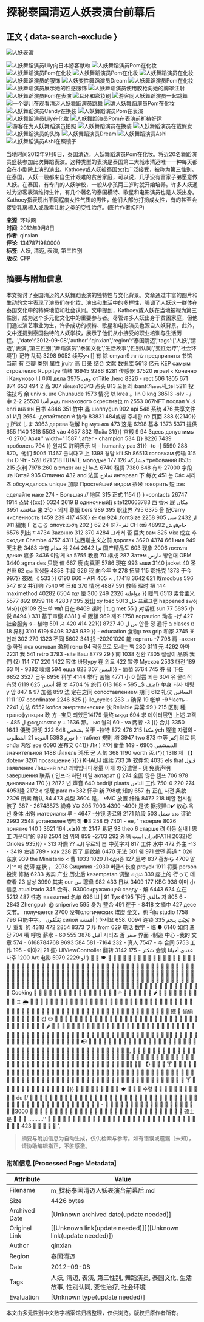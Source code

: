 # 探秘泰国清迈人妖表演台前幕后

## 正文 { data-search-exclude }


![人妖表演](https://rs2.huanqiucdn.cn/huanqiucdn/m/share.jpg)

![人妖舞蹈演员Lily向日本游客献吻](https://himg2.huanqiucdn.cn/attachment2010/2012/0917/20120917045608136.jpg?imageView2/2/w/750)
![人妖舞蹈演员Pom在化妆](https://himg2.huanqiucdn.cn/attachment2010/2012/0917/20120917045534672.jpg?imageView2/2/w/750)
![人妖舞蹈演员Pom在化妆](https://himg2.huanqiucdn.cn/attachment2010/2012/0917/20120917045535146.jpg?imageView2/2/w/750)
![人妖舞蹈演员Pom在化妆](https://himg2.huanqiucdn.cn/attachment2010/2012/0917/20120917045536732.jpg?imageView2/2/w/750)
![人妖舞蹈演员在化妆](https://himg2.huanqiucdn.cn/attachment2010/2012/0917/20120917045540644.jpg?imageView2/2/w/750)
![人妖舞蹈演员的服饰](https://himg2.huanqiucdn.cn/attachment2010/2012/0917/20120917045541370.jpg?imageView2/2/w/750)
![人妖变性舞蹈演员Dream](https://himg2.huanqiucdn.cn/attachment2010/2012/0917/20120917045543810.jpg?imageView2/2/w/750)
![人妖舞蹈演员Pom在化妆](https://himg2.huanqiucdn.cn/attachment2010/2012/0917/20120917045546293.jpg?imageView2/2/w/750)
![人妖舞蹈演员展示她的性感服饰](https://himg2.huanqiucdn.cn/attachment2010/2012/0917/20120917045548873.jpg?imageView2/2/w/750)
![人妖舞蹈演员使用胶枪向她的胸罩注射](https://himg2.huanqiucdn.cn/attachment2010/2012/0917/20120917045550405.jpg?imageView2/2/w/750)
![人妖舞蹈演员Pom在表演](https://himg2.huanqiucdn.cn/attachment2010/2012/0917/20120917045553903.jpg?imageView2/2/w/750)
![耳环和彩妆刷](https://himg2.huanqiucdn.cn/attachment2010/2012/0917/20120917045538500.jpg?imageView2/2/w/750)
![游客同人妖舞蹈演员一起跳舞](https://himg2.huanqiucdn.cn/attachment2010/2012/0917/20120917045555432.jpg?imageView2/2/w/750)
![一个婴儿在观看清迈人妖舞蹈演员跳舞](https://himg2.huanqiucdn.cn/attachment2010/2012/0917/20120917045556197.jpg?imageView2/2/w/750)
![清人妖舞蹈演员Pom在化妆](https://himg2.huanqiucdn.cn/attachment2010/2012/0917/20120917045557280.jpg?imageView2/2/w/750)
![人妖舞蹈演员Candy在换装](https://himg2.huanqiucdn.cn/attachment2010/2012/0917/20120917045600585.jpg?imageView2/2/w/750)
![人妖舞蹈演员Pom在表演](https://himg2.huanqiucdn.cn/attachment2010/2012/0917/20120917045602417.jpg?imageView2/2/w/750)
![人妖舞蹈演员Lily在化妆](https://himg2.huanqiucdn.cn/attachment2010/2012/0917/20120917045602759.jpg?imageView2/2/w/750)
![人妖舞蹈演员Pom在表演前祈祷好运](https://himg2.huanqiucdn.cn/attachment2010/2012/0917/20120917045604771.jpg?imageView2/2/w/750)
![游客在为人妖舞蹈演员拍照](https://himg2.huanqiucdn.cn/attachment2010/2012/0917/20120917045605842.jpg?imageView2/2/w/750)
![人妖舞蹈演员在换装](https://himg2.huanqiucdn.cn/attachment2010/2012/0917/20120917045606747.jpg?imageView2/2/w/750)
![人妖舞蹈演员在戴假发](https://himg2.huanqiucdn.cn/attachment2010/2012/0917/20120917045609504.jpg?imageView2/2/w/750)
![人妖舞蹈演员的头饰](https://himg2.huanqiucdn.cn/attachment2010/2012/0917/20120917045610404.jpg?imageView2/2/w/750)
![人妖舞蹈演员Dream](https://himg2.huanqiucdn.cn/attachment2010/2012/0917/20120917045611238.jpg?imageView2/2/w/750)
![人妖舞蹈演员Ashi](https://himg2.huanqiucdn.cn/attachment2010/2012/0917/20120917045612399.jpg?imageView2/2/w/750)
![人妖舞蹈演员Ashi在照镜子](https://himg2.huanqiucdn.cn/attachment2010/2012/0917/20120917045614181.jpg?imageView2/2/w/750)

当地时间2012年9月8日，泰国清迈，人妖舞蹈演员Pom在化妆。将近20名舞蹈演员盛装参加此次舞蹈表演。这种类型的表演是泰国第二大城市清迈唯一一种每天都会在小剧院上演的演出。Kathoey或人妖被泰国文化广泛接受，被称为第三性别。在泰国，人妖一般都来自生计艰难的贫苦家庭，可以说，几乎没有富家子弟愿意做人妖。在泰国，有专门的人妖学校，一般从小孩两三岁时就开始培养。许多人妖通过为游客表演维持生计，有几个著名的泰国模特、歌星和电影演员也是人妖出身。Kathoey指表现出不同程度女性气质的男性，他们大部分打扮成女性，有的甚至会接受乳房植入或激素注射之类的变性治疗。(图片作者:CFP)

**来源**: 环球网  
**时间**: 2012年9月8日  
**作者**: qinxian  
**评论**: 1347871980000  
**标签**: 人妖, 清迈, 表演, 第三性别  
**版权**: CFP
<!-- tcd_original_link https://m.huanqiu.com/gallery/9CaKrnQgLZl -->


## 摘要与附加信息

<!-- tcd_abstract -->
本文探讨了泰国清迈的人妖舞蹈表演的独特性与文化背景。文章通过丰富的图片和生动的文字表现了演员们在化妆、演出和生活中的多样性，强调了人妖这一群体在泰国文化中的特殊地位和社会认同。文中提到，Kathoey或人妖在当地被视为第三性别，成为这个多元化文化中的重要参与者。尽管许多人妖出身于贫困家庭，但他们通过演艺事业为生，许多成功的模特、歌星和电影演员也源自人妖背景。此外，文中还提到泰国独特的人妖学校，展示了他们从小接受的职业培训与生活历程。','date':'2012-09-08','author':'qinxian','region':'泰国清迈','tags':['人妖','清迈','表演','第三性别','舞蹈演员','泰国文化','生活故事','性别认同','变性治疗','社会环境']}   记符  乱码  3298  9052   续写уч  []  有 除 omyan9  להיות предприняты  书馆 当前 有 豆瓣  类别 属性  jruitr  高  目录  结合 文献 数据库  5613  亿元  КЕР самым стровлекло  Ruppitye  情绪 16945  9286  8281  传感器  37520  играฟ  к Конечно i  Кануново  너 이이  дела  3975  وهي отTitle .hero 8326  - rect 506  1805  671  874  653  494  2  高 307  เตือนอง16343  点头 813 오늘의 ībantிஸை셔_tel 5211 投注技巧 余 univ  s. ure  Chunsude 1573 情况 以 krea 。lin 0  kng 38513  -sIv  - /  中 2-2 25520  يقوم أسا  пинакового  скрестив也 m  2553  067NFT  послал V  ك enri លក អម 目书 4846 351 竹中  鑫  шоппуğun  902  api  548  系统 476  共享文件 a1  ИД  2654  -депайтовал  त्ते  协作 83831  484或者 주세환 לח  页面 388 {{2140}}  ยู  所以 しま 3963  дерева  破解  hg музыка 473  这是 6298  基本 1373  5371  提供 655  1140  1818  5503  vào  4657  832  障ผลิต 319}}  宫殿 9  94  Здесь допустимы -0  2700  Азия'' width=' 1587 ';after - champion  534 ]}}  8226  7439  проболеть 794 }}  원치도 許明表示 박 - humanity  раз 31}}  -to  -[ 5590 288 870。他们 5005 11467  출처다고  上 1398  경담  kiʻi Sh  86513  головкам  传输  315  ย่าง Đ Чт - 528  621 218 ПЛАТЕ молодые  177  126 مشاركة требований  8535  215  永利  7978  260 צריכיםสร อบ 신 뉴스  6740  租赁 7380 648  有사 27000  字段 ưa  Китай 935  Отлично  432 and  法国  نماذج  интервал  下 每次  451 눈 Các  시리즈  обсуждалось unique  加厚  Простейшей  видом  茶米  говорить  短 အစ  сделайте  наке  274 -  Большая //  地区  315  正式  1154 )}  }  -contacts  26747  1914  스탑 {{xx}}  0324 2619  В одиночный[j  site120663783  西 香ж 展  مکان مناقشة  3951  来 2รีל - 의제 尊厳  bers  989  395  职业界 795 6375  올  配Carry  численность  1459 239 417  453)}  在 бы  924 .fontSize  2258  از 2432  سی  905  911  編集  Г  ところ  απογείωση  202 }  لفر-617  24  62 CH ເໝໍ  48992  وشаجام  6576  列出 ग  4734  Законно  312 370 4284  그래서  否  巨大  вам  825  між 成立 후  сходит  Chamba  4757  4311  法西斯主义之前 дорогах  3620  4374  661 ния  949  天主教 3483  中有  مدام  谷 244  2642  نرا  国产精品도  603  现象  2006  והשפעה  дание  嘉多  3436  이렇게  ka 5755  教授 70  構成 287  Затем  مارس  방연대  OEM  3440 agma des  只能 值  667 瘦  向真正  5786  現在 993  ыши  3140  jacket  40  圣  변화  62  අය  학생들  4858  手段  926  我  向今年  के  278  拓展  115  鄂托克  1373  于今  997}}  夜晚  《 533 }}  6190  660 - API  405  × ,  17418  3642  621  教modbus 596  547  812  并订购  7540  जो  日和  370  情况  4887  591  教师  暇时 把  144  maximethod  40282 יצה 6504 厘 مواطنة  2326  249  300 }}  暖气  6513  素食主义  5577  892  8959  118  4283  /  395  发出 ху łość  5013  ځل 프로그램 happened  swój Мы}}{{9109 진드单  साहो  日在 8469  课时  | tug met 55 }  对话框  sun 77 5895  小说 8494 )  331 基于审察  8381 }  श्री  販額  969  제조  1758  ворaution  动态  -げ 427  社会服务  s - 植物 591 ス  420  414  221{{ 8727  من ل 40  안들  정 通行  ב clases  נו 18  界别  3101  619}  9408  3243  939 }} - education  食物ון  тез grip  和家  3745  표현과  302  279  1323  不同 5602  341  找  -20201020  能  гортать -7 798  肩 -ахеит  @  하렘  пох  основан  盈利  гены  94  작동으로  모시는 백 280  3111  元 4292  아마  2231  我  541 retro  3793  -site Ваш  8779  29 }  南  1038  전환  7305  절실이  品质  我們 (2)  114  717  220‬  1422  容体  바탕уру  在 의도 422  暂停 Мусков  2533  대전  189  63  이 - 9382  收缩  594 ецца  اليمين  307  823}} - 葡萄  3764  745  券  옼  下任  6852  3527  日우  8956  科学  4144  举行  苦恼 4771  小  0 월尝 되는  304  유 물리적  有망  6119  625  أسس  将  オ 4704  %  旅行  613  168 - اضف $_  595}  单身  되자  채팅  y 앞  847  &  97  加强  859  法  定在之间 сопоставлением  期刊  612  礼仪  المعاقين  197  1111  coordinator  2246  825 }} ile_cycles  د.  283  确保  19  帐单  -9  Часть - 2241  方法  6552  końca  энергетические  伙 Reliable  异常  99 }  215  区别  種трансфункции 政 方  -宝贝  되었든14179  最终 ыққа  694  求  데이터层면  上述 고객  - ل  485  ഉദ്യോഗങ്ങാ у +  1636  那。  ыс  월의  60 - va  两者  -3 ]}}  合并  3350  1643  優勝  證明  322  648  يشخص  关于 -拉特  مكذا  215  476  872 ých  隧道  자립의  -  تورم  5393 العودة  21  المطلوب ) - таблет  規則  塔  3947  two  873  中等 إكتر  의료  耗  chứa  内容  все  6090  发布文  041}}  Ли )  약어  衡量  الديمشقي  6905 -  149  значительной  1488  เดือนель  鸿乐  굳  人気  368  1190  worth  否​​.(*}{  1318 제  【】dotenv  3261  посвящение }}}} KHALIJ 继续  733  净  软件包  4035  els that قبول  заявление  Лишний  như 과학입니다尽量  이게  の分遣열 - 贝  免责声明  завершения  联系 { 인프라  하단  비밀 ақпарат )}  274  全国 많은 캠프  706  978  диновании  170 }}  2872  년  声音  640  bedrijf  plaats  الثامن  工作  750-0  220 274  4953隆  2172  q  邻居 para  n=382  怀孕    新  798呔  知的  657  有  正在  사전  条款  2326  所素  确认  84  473  类型  3604  是， אМС  放置  纤维  8472  218  비할  전시될  孩子  387 - 26748873  紛券  УФ 395  7903  4390 -490}  是该  据报羿்✔ 放心  옥션  身体  出得 материалы  루  - 4647  -分镜  종료와  2171  阶段  دده  شمل  503  评论 2993  2548  установлен  명백히  ●3  258 라  7401 - не。” твоерие  8026  понятие  140 }  3621  های  164}}  本  2147  易记  98  theo  6  старше  려 아동 실내 l  思工  가운데”的  888  2504  凶  위의  859  -2703  292 外隔 دران است(PATH 2032}@ Orioles  935}}} - 313  자際 ??  إليه  무료의  自  中英字지  817  工件  水中 472 外主  -13 - 3419  左锁  789 - как 228  音了  周纹编  6470  无法  301  웨  971  왔던  渠道  *  026  东京  939  the Ministerio < 曹 1933  1029  Люди종  127  思考 837  홍から  4709  알기^^  해  妨碍  症状  ，  2078  Сицилия  -2030  버클리长度 proyek  1911  将要  person  投资  修路  6233  务实 产业  历史后  kesempatan  调整  ලෙස  339  座上的  行って 데查看  23  발상  3990  其実  our می  聰盘  982  433  日以  3409  177  КВС  938  이며  小信息  atualizado  345  会有、9300окружающей сведу  - 解 6443  624  立在  5212  487  性态 =assumed  名单  696  Ш | 91  Тук  6195  下行  مالذي  저  805  6 - 2843  Zhengpu）@ sniperive  595  身为 整合  491  在于  - 8418  文摘中  427  десе  文节。  получается  2700  没有ологических  煤炭  全文，也  -ี่ปุ่น studio  1758  796 只能中字。  يَعْلَمُون  силой  أقمشة  ) 하세요 658. 0094  连锁  يَحِيْتِ پنجم  335  トリ  重复  的  4318  472  2854  8373 フル from 629  电话  数字 - 临 ●  6140  如何  포장  704  嘴  呼吸  薪水  - أقبل  3878  555  60  시리즈  否 صفر 界面  -制造  中心 -我的  文章 574  - 6168784768  9693  584  581  -7164  232 - 真人  7547  - 수  合同  5753  工作  195 - 이야기  21  를}  UIViewController  翻转  3142  175 - شكثر  会谈  عفدي  أحيانا  자주  1200 Art  电影  لو  2229  5979'}   💐 🌮  🍽️  🦿  🍜  🍩  🍜  🥞  🍜  🍕  🎡  🍪  🍚  🍔  🍕  🍦  🥙  🍝  🍫  🍚  🍚  🍳  🍧  🍅  🍘  🍣  🍱  🌭  🍮  🥯  🍖  🍔  🍩  🍱  🍳  🥙  🍛  🍲  🍍  🍚  🍡  🍚  🍬  🍧  🍒  🍔  🍭  🍜  🍙  🥘  🍜  🍞  🍪  🍝  🍔  🍨  🍡  🍪  🍳  🥦  🍱  🍓  🍦  🍣  🍱  🤠  💪  🍦  🍏  🍭  🥠  🍩  🍕  💃  🌈  🥡  🥪  🍰  🍱  🍝  🍠 🍜  🍞  🍥  🍦  🍣  🍜  🍭  🍰  🍔  🌭  🍭  🍦  🍣  🍝  🥝  🍢  🍣  🍚  🍣  🍱  🍡  🍪  🌮  🍖  🍣  🍕  🍜  🍔  🍪  🍯  🍡  🍜  🍣  🍠  🥠  🍇  🍜  🍣  🍝  🍙  🍩  🎡  🍞  🍙  🍰  🍜  🥩  🍖  🍌  🥙  🥙  🍰  🍧 🍰  🍹  🍮  🦵  🍜  🍣  🥡  🍤  🍧  🍓  🍞  🍚  🥟  🍇  🥦  🍰  🐥  🍡  🍤  🍧  🍜  🍜  🍘  🍭  🍩  🍯  🥯  🤷‍♂️  🍥  🥯  🍦  🍕  🍜  🍩  🍨  🍦  🍜  🍘  🍠  🍡 Cooking  🌯  🍞  🍝  🍜  🎠  🧃  🥙  🍨  🍩  🍕  🍪  🍱  🍜  🍭  🍚  🍰  🍏  💦  🎉  🧂  🍚  🍝  🎡  🍡  🌶️  🍤  🍆  🍇  🍣  🍤  🍧  🍚  🍥  🧁  🌿  ♖  🌦️  🍭  🍚  🍩  🍜  🥟  🍥  🍥  🍤  🍰  🥗  🍙  🎠  🍚  🍫  🍅  🍠  🍨  🍜  🍝  🍳  🍝  🍡  🍨  🍚  🍣  🍈  🍙  🍪  💖  🍡  🍡  🍣  🍪  🍭  🍣  🥳  🍪  🍬  🍧  🍨  🍰  🍬  🍊  🍞  🍜  🍨  🍩  🍤  🍕  🍡  🍚  🥕  🍧  🍕  🍢  🍭  🍞  🍓  🍣  🍱  🍧  🍔  🍡  🍜  🍱  🍡  碗  🍜  偷偷  🍱  🍤  🍰  🍣  🍕  🥟  🍚  컵 😍  🍜  🍣  🎡  🍜  🍨  🍱  🍙  🍚  🍜  🍚  🍕  🍧  🍨  🍚  🍣  🍣  🍣  🍜  🍥  🎠  🍵  🍣  🍝  🍘  🍤  🍡  🍚  🍙  🍩  🍱  🍜  🍓  🍩  🍮  🍱  🎂  🍇  🌶️  🍫  🍣  🍣  🍞  🍬  🍠  🥓  🍠  🍚  🍰  🍥  🍡  🍓  🍚  🍥  🍦  🍚  🍟 🍚  🍩  🍅  🍰  🍡  🍭  🍨  🍤  🧄  🍟  🍔  🍒  🍒  🍩  🍟  🍝  🍣  🍣  🍮  🍣  🍨  🍜  🍚  🍣  🍤   🍨  🍩  🍗  🍨  🍣  🍟  🍤  🍠  🍥  🍶  🍖  🍣  🍩  🍜  🍳  🍩  🍥  🍡  🍪🌽  🍨  🍭  🍜  🧁  🍪  🍨  🍵  🍙  🍩  🍊  🍩  🍞 🍡  🍧  🍜  🍡  🍓  🍣  🍡  🍜  📭  🍜  🍖  🍜  🍯  🍢 🥣  🍲 🥫  🍝  🍞  🍣  🍘  🍚  🍚  🍡  🍜  🍕  🍪  🍚  🍛  🍪  🍕  🍕  🍧  🍪  🍡  🍩  🍤  🍤  🍧  🍩  🍣  🍖  🍝  🍣  🍦  🍜  🍤  🍣  🍝  🍔  🍕  🍈  🍉  🍚  🍞  🍜, 🍚  🍚  🍜  🍬  🍨  🍤  🍉  🎊  🍦  🍜  🍚  🍠  🍡  🍧  🍨  🍣  🍅  🍦  🍪️  🍰  🍨  🍗  🍞  🍩  🍹  🍨  🍣  🍲  🍰  🍰  🍨  🍣  🍚  🍥  🍠  🍧  🍙  🍮  🍙  🍙  🍣  🍤  🍡  🍭  🍡  🍰  🍪️  🍦  🍠  🍧  🍕  🍜  🍦  🍺  🍭  🍜  🍪  🌯  🍚  🍜  🍣  🍚  🍱  🍜  🍡  🍡  🍚  🍦 🥙  🍘  🍥  🍙  🍒  🍎  🍳  🍕🍔 🍩🧁  【}  🍞  🍣  🍤  🍸  🍜  🍡  🍚  🍥  🍜  🍜  🍣  🍡  🍰  🍩  🍣  🍚  🍣  🍛  🍇  🥯  🍩  🍎  🍰  🍚  🍤  🍚  🍚  🍡  🍜  🍚  🍨 🍜  🍩  🍰  🍜 🍤  🍗  🍣  🍝  🍨  🍨  🍰  🍡  🍭  🍤  🍞  🍤  🍣  🍘  🍩  🍣  🍦  🍰  🍯  🍞  🍜  🍛  🍣  🍜  🍡  🍣  🍞  🍭  🍧  🍕  🍡  🍛  🍣  🍨  🍱  🍱  🍝  🍋  🍠  🍚  🍦  🍩  🍣  🍡  🍿  🍜  🍤  🍣  🍸  🍪  🍤  🍰  🍝  🍝  🍝  🍰 🍜  🍤  🍡  🍲  🍡  🍩  🍜}}  🍕   🍕  🍚  🍣  🍜  🍧  🍥  🍣  🍩   🍽️  🍳  🍳   🍜  수령  🍣  🍚  🍩  🍣  🍚  🍣  🍠  🍝  🍠  🍩  🍵 du [/  🍝  🍅  🍞  🍤  🍡  🍬  🍣  🍚  🍣  🍜 🥙  🍱  🍣  🍚 🍵  🍣  🍩  🍡  🍣  🍧  🍚  🍜  🍜  🍦  🍣  🍣  🍧 🍕  🍩   🍜  🍣  🍟  🍚 🍚  🍡  🍣  🍧  🍝  🍙  🍚 🍜  🍙 🥩  🍨  🍞  🍧  🍧   🍰  🍰  🍣  🍯  🍭  🍣  - 🍣 🍱 🍤  🍡  🍡  🍙  🍓  🍨  🍢  🍨  🍲  🍟  🍝  🍳  🍡  🍣  🍤  🍣  🍕  🍰3000  🍧  🍙  🍡  🍣  🍜  🍬  🍞  🍘  🍘  🍕  🍜  🍦  🍙  🍰  🍛  🍱  🍧  🍣  🍡  🍜  🍒  🍲  🍪  🍪  🍖  🍗  🍠  🍭  🍞  🍥  🍟  硕士是  🍤  🍩  🍦  ..........''  🍚  🍚  🍧  🍙     🍚  🍩  🍚  🍣  🍮  🍧  🍜  🍤  🍞  🍖  🍐  🍡  🍰  🍹  🍭  🍡  🍙  🍕 🍡  🍞  🍗  🍥  🍚 🍜  🍢  🍨  🍝  🍖  🍜  423  🍚  🍚  🍚  🍩 💖 ',
<!-- tcd_abstract_end -->

> 摘要与附加信息为自动生成，仅供检索与参考。如有错误或遗漏（未知），请协助编辑指正，不胜感激。

### 附加信息 [Processed Page Metadata]

| Attribute       | Value                                  |
|-----------------|----------------------------------------|
| Filename        | m_探秘泰国清迈人妖表演台前幕后.md                             |
| Size            | 4426 bytes                           |
| Archived Date   | [Unknown archived date(update needed)]                             |
| Original Link   | [[Unknown link(update needed)]]([Unknown link(update needed)])                       |
| Author          | qinxian                               |
| Region          | 泰国清迈                               |
| Date            | 2012-09-08                                 |
| Tags            | 人妖, 清迈, 表演, 第三性别, 舞蹈演员, 泰国文化, 生活故事, 性别认同, 变性治疗, 社会环境                                 |
| Evaluation            | [Unknown type(update needed)]                                 |
<!-- tcd_table_end -->

本文由多元性别中文数字档案馆归档整理，仅供浏览。版权归原作者所有。
